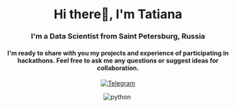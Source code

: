 <div id="header" align="center">
    <h1>Hi there👋, I'm Tatiana</h1>
    <h3>I'm a Data Scientist from Saint Petersburg, Russia</h3>
    <h4> I'm ready to share with you my projects and experience of participating in hackathons. 
    Feel free to ask me any questions or suggest ideas for collaboration.</h4>
<div>
<a href="https://t.me/tani_davydova">
    <img src="https://img.shields.io/badge/Telegram-blue?style=for-the-badge&logo=telegram&logoColor=white" alt="Telegram"/>
</a>

<img src="https://cdn.jsdelivr.net/gh/devicons/devicon/icons/python/python-original.svg"
title="python" wight="40" haight="40"/>&nbsp;
          
<!--
**Tatiana-Davydova/Tatiana-Davydova** is a ✨ _special_ ✨ repository because its `README.md` (this file) appears on your GitHub profile.

Here are some ideas to get you started:

- 🔭 I’m currently working on ...
- 🌱 I’m currently learning ...
- 👯 I’m looking to collaborate on ...
- 🤔 I’m looking for help with ...
- 💬 Ask me about ...
- 📫 How to reach me: ...
- 😄 Pronouns: ...
- ⚡ Fun fact: ...
-->
